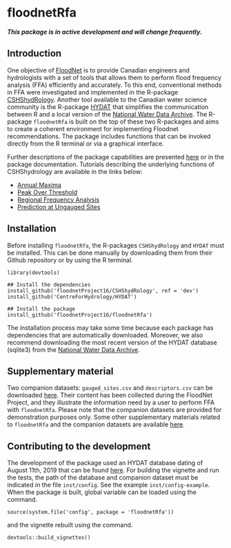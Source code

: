 # floodnetRfa

**_This package is in active development and will change frequently._**

## Introduction

One objective of [FloodNet](http://www.nsercfloodnet.ca/) is to provide Canadian engineers and hydrologists with a set of tools that allows them to perform flood frequency analysis (FFA) efficiently and accurately.
To this end, conventional methods in FFA were investigated and implemented in the R-package [CSHShydRology](https://github.com/floodnetProject16/CSHShydRology).
Another tool available to the Canadian water science community is the R-package [HYDAT](https://github.com/CentreForHydrology/HYDAT) that simplifies the communication between R and a local version of the [National Water Data Archive](https://www.canada.ca/en/environment-climate-change/services/water-overview/quantity/monitoring/survey/data-products-services/national-archive-hydat.html).
The R-package `floodnetRfa` is built on the top of these two R-packages and aims to create a coherent environment for implementing Floodnet recommendations.
The package includes functions that can be invoked directly from the R terminal or via a graphical interface.

Further descriptions of the package capabilities are presented [here](https://drive.google.com/file/d/1I6JM9Gmkbnrn6p42gQYWDjJtpGazsUD6/view?usp=sharing) or in the package documentation.
Tutorials describing the underlying functions of CSHShydrology are available in the links below:

* [Annual Maxima](https://drive.google.com/file/d/1tmYs7yev8epRYL3b07YDxbdaWBxObt-0/view?usp=sharing)
* [Peak Over Threshold](https://drive.google.com/file/d/1pkOSuJauiVaXAiHh_CFC1mP2GjR_VqFv/view?usp=sharing)
* [Regional Frequency Analysis](https://drive.google.com/file/d/1FspvEqg4Mc2kmvg_womhidmE9MkYGPef/view?usp=sharing)
* [Prediction at Ungauged Sites](https://drive.google.com/file/d/1OI0uMTTPQ9loEgg2RRPWkkATKhNUR0jR/view?usp=sharing)


## Installation

Before installing `floodnetRfa`, the R-packages `CSHShydRology` and `HYDAT` must be installed.
This can be done manually by downloading them from their Github repository or by using the R terminal.

    library(devtools)
    
    ## Install the dependencies
    install_github('floodnetProject16/CSHShydRology', ref = 'dev')
    install_github('CentreForHydrology/HYDAT')

    ## Install the package
    install_github('floodnetProject16/floodnetRfa')

The installation process may take some time because each package has dependencies that are automatically downloaded.
Moreover, we also recommend downloading the most recent version of the HYDAT database (sqlite3) from the
[National Water Data Archive](https://www.canada.ca/en/environment-climate-change/services/water-overview/quantity/monitoring/survey/data-products-services/national-archive-hydat.html).

## Supplementary material

Two companion datasets: `gauged_sites.csv` and `descriptors.csv` can be downloaded [here](https://drive.google.com/file/d/1TD-XhX1hQtjcWQFSKErzOvlBXfvYtrnf/view?usp=sharing).
Their content has been collected during the FloodNet Project, and they illustrate the information need by a user to perform FFA with `floodnetRfa`.
Please note that the companion datasets are provided for demonstration purposes only.
Some other supplementary materials related to `floodnetRfa` and the companion datasets are available [here](https://github.com/martindurocher/floodnetRfa_extra). 

## Contributing to the development

The development of the package used an HYDAT database dating of August 11th, 2019 that can be found [here](https://drive.google.com/file/d/1YI8pmB0U2Tp9FVVPpu2So8SmWIid9PsP/view?usp=sharing).
For building the vignette and run the tests, the path of the database and companion dataset must be indicated in the file `inst/config`.
See the example `inst/config-example`.
When the package is built, global variable can be loaded using the command.

    source(system.file('config', package = 'floodnetRfa'))
    
and the vignette rebuilt using the command.

    devtools::build_vignettes()


